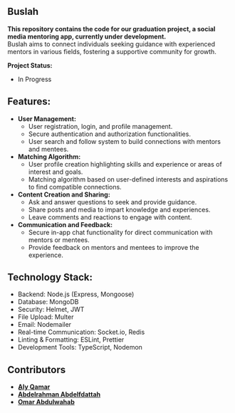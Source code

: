 ## Buslah
**This repository contains the code for our graduation project, a social media mentoring app, currently under development.** 
<br/>
Buslah aims to connect individuals seeking guidance with experienced mentors in various fields, fostering a supportive community for growth.

**Project Status:**

* In Progress

## Features:

* **User Management:** 
  * User registration, login, and profile management.
  * Secure authentication and authorization functionalities.
  * User search and follow system to build connections with mentors and mentees.
* **Matching Algorithm:** 
  * User profile creation highlighting skills and experience or areas of interest and goals.
  * Matching algorithm based on user-defined interests and aspirations to find compatible connections.
* **Content Creation and Sharing:** 
  * Ask and answer questions to seek and provide guidance.
  * Share posts and media to impart knowledge and experiences.
  * Leave comments and reactions to engage with content.
* **Communication and Feedback:**
  * Secure in-app chat functionality for direct communication with mentors or mentees.
  * Provide feedback on mentors and mentees to improve the experience.

## Technology Stack:

* Backend: Node.js (Express, Mongoose)
* Database: MongoDB
* Security: Helmet, JWT
* File Upload: Multer
* Email: Nodemailer
* Real-time Communication: Socket.io, Redis
* Linting & Formatting: ESLint, Prettier
* Development Tools: TypeScript, Nodemon

## Contributors

* **[ِِAly Qamar](https://github.com/alyQamar)**
* **[Abdelrahman Abdelfdattah](https://github.com/Abdelrahman702)**
* **[Omar Abdulwahab](https://github.com/OmarAbdulwahab)**

